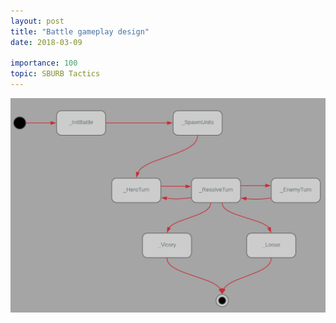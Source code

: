 ```yaml
---
layout: post
title: "Battle gameplay design"
date: 2018-03-09

importance: 100
topic: SBURB Tactics
---
```

![Battle gameplay diagram](/assets/battle_gameplay_diagram.png)
